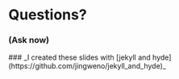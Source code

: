 # Questions?
### (Ask now)
<div class="footer" markdown="1">
### _I created these slides with [jekyll and hyde](https://github.com/jingweno/jekyll_and_hyde)_
</div>
